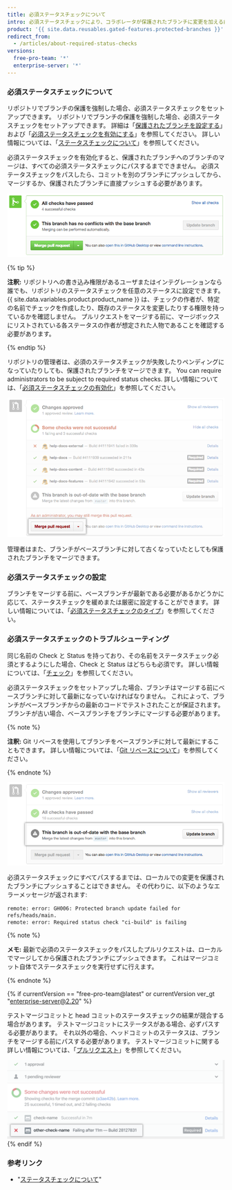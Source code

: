 ```yaml
---
title: 必須ステータスチェックについて
intro: 必須ステータスチェックにより、コラボレータが保護されたブランチに変更を加える前に、すべての必須 CI テストにパスしていることが保証されます。
product: '{{ site.data.reusables.gated-features.protected-branches }}'
redirect_from:
  - /articles/about-required-status-checks
versions:
  free-pro-team: '*'
  enterprise-server: '*'
---
```


### 必須ステータスチェックについて

リポジトリでブランチの保護を強制した場合、必須ステータスチェックをセットアップできます。 リポジトリでブランチの保護を強制した場合、必須ステータスチェックをセットアップできます。 詳細は「[保護されたブランチを設定する](/articles/configuring-protected-branches/)」および「[必須ステータスチェックを有効にする](/articles/enabling-required-status-checks)」を参照してください。 詳しい情報については、「[ステータスチェックについて](/github/administering-a-repository/enabling-required-status-checks)」を参照してください。

必須ステータスチェックを有効化すると、保護されたブランチへのブランチのマージは、すべての必須ステータスチェックにパスするまでできません。 必須ステータスチェックをパスしたら、コミットを別のブランチにプッシュしてから、マージするか、保護されたブランチに直接プッシュする必要があります。

![保護されたブランチのマージ ](/assets/images/help/repository/req-status-check-all-passed.png)

{% tip %}

**注釈:** リポジトリへの書き込み権限があるユーザまたはインテグレーションなら誰でも、リポジトリのステータスチェックを任意のステータスに設定できます。 {{ site.data.variables.product.product_name }} は、チェックの作者が、特定の名前でチェックを作成したり、既存のステータスを変更したりする権限を持っているかを確認しません。 プルリクエストをマージする前に、マージボックスにリストされている各ステータスの作者が想定された人物であることを確認する必要があります。

{% endtip %}

リポジトリの管理者は、必須のステータスチェックが失敗したりペンディングになっていたりしても、保護されたブランチをマージできます。 You can require administrators to be subject to required status checks. 詳しい情報については、「[必須ステータスチェックの有効化](/github/administering-a-repository/enabling-required-status-checks)」を参照してください。

![保護されたブランチの管理者によるマージ](/assets/images/help/repository/req-status-check-admin-merge.png)

管理者はまた、ブランチがベースブランチに対して古くなっていたとしても保護されたブランチをマージできます。

### 必須ステータスチェックの設定

ブランチをマージする前に、ベースブランチが最新である必要があるかどうかに応じて、ステータスチェックを緩めまたは厳密に設定することができます。 詳しい情報については、「[必須ステータスチェックのタイプ](/github/administering-a-repository/types-of-required-status-checks)」を参照してください。

### 必須ステータスチェックのトラブルシューティング

同じ名前の Check と Status を持っており、その名前をステータスチェック必須とするようにした場合、Check と Status はどちらも必須です。 詳しい情報については、「[チェック](/v3/checks/)」を参照してください。

必須ステータスチェックをセットアップした場合、ブランチはマージする前にベースブランチに対して最新になっていなければなりません。 これによって、ブランチがベースブランチからの最新のコードでテストされたことが保証されます。 ブランチが古い場合、ベースブランチをブランチにマージする必要があります。

{% note %}

**注釈:** Git リベースを使用してブランチをベースブランチに対して最新にすることもできます。 詳しい情報については、「[Git リベースについて](/github/using-git/about-git-rebase)」を参照してください。

{% endnote %}

![古くなったブランチ](/assets/images/help/repository/req-status-check-out-of-date.png)

必須ステータスチェックにすべてパスするまでは、ローカルでの変更を保護されたブランチにプッシュすることはできません。 その代わりに、以下のようなエラーメッセージが返されます:

```shell
remote: error: GH006: Protected branch update failed for refs/heads/main.
remote: error: Required status check "ci-build" is failing
```
{% note %}

**メモ:** 最新で必須のステータスチェックをパスしたプルリクエストは、ローカルでマージしてから保護されたブランチにプッシュできます。 これはマージコミット自体でステータスチェックを実行せずに行えます。

{% endnote %}

{% if currentVersion == "free-pro-team@latest" or currentVersion ver_gt "enterprise-server@2.20" %}

テストマージコミットと head コミットのステータスチェックの結果が競合する場合があります。 テストマージコミットにステータスがある場合、必ずパスする必要があります。 それ以外の場合、ヘッドコミットのステータスは、ブランチをマージする前にパスする必要があります。 テストマージコミットに関する詳しい情報については、「[プルリクエスト](/v3/pulls/#response-1)」を参照してください。

![マージコミットが競合しているブランチ](/assets/images/help/repository/req-status-check-conflicting-merge-commits.png)
{% endif %}

### 参考リンク

- "[ステータスチェックについて](/github/collaborating-with-issues-and-pull-requests/about-status-checks)"
